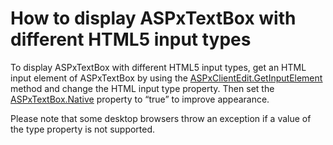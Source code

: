 # How to display ASPxTextBox with different HTML5 input types


<p>To display ASPxTextBox with different HTML5 input types, get an HTML input element of ASPxTextBox by using the <a href="http://documentation.devexpress.com/#AspNet/DevExpressWebASPxEditorsScriptsASPxClientEdit_GetInputElementtopic"><u>ASPxClientEdit.GetInputElement</u></a> method and change the HTML input type property. Then set the <a href="http://documentation.devexpress.com/#AspNet/DevExpressWebASPxEditorsASPxTextBox_Nativetopic"><u>ASPxTextBox.Native</u></a> property to “true” to improve appearance.</p><p>Please note that some desktop browsers throw an exception if a value of the type property is not supported.</p>

<br/>


